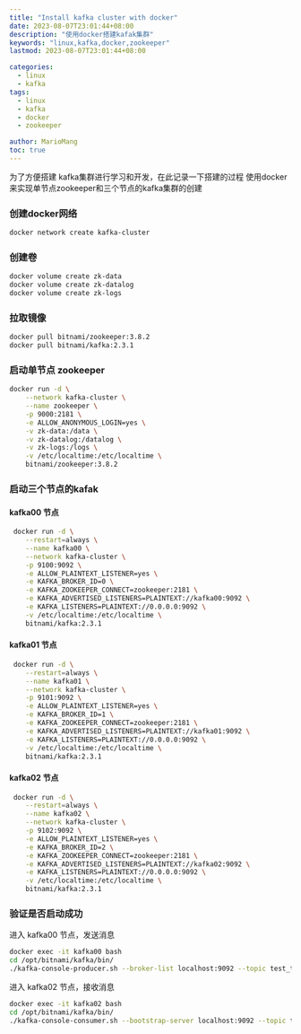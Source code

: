 ```yaml
---
title: "Install kafka cluster with docker"
date: 2023-08-07T23:01:44+08:00
description: "使用docker搭建kafak集群"
keywords: "linux,kafka,docker,zookeeper"
lastmod: 2023-08-07T23:01:44+08:00

categories:
  - linux
  - kafka
tags:
  - linux
  - kafka
  - docker
  - zookeeper

author: MarioMang
toc: true
---
```


为了方便搭建 kafka集群进行学习和开发，在此记录一下搭建的过程
使用docker来实现单节点zookeeper和三个节点的kafka集群的创建

### 创建docker网络

``` bash
docker network create kafka-cluster
```

### 创建卷

``` bash
docker volume create zk-data
docker volume create zk-datalog
docker volume create zk-logs
```

### 拉取镜像

``` bash
docker pull bitnami/zookeeper:3.8.2
docker pull bitnami/kafka:2.3.1
```

### 启动单节点 zookeeper

``` bash
docker run -d \
    --network kafka-cluster \
    --name zookeeper \
    -p 9000:2181 \
    -e ALLOW_ANONYMOUS_LOGIN=yes \
    -v zk-data:/data \
    -v zk-datalog:/datalog \
    -v zk-logs:/logs \
    -v /etc/localtime:/etc/localtime \
    bitnami/zookeeper:3.8.2
```

### 启动三个节点的kafak

#### kafka00 节点

``` bash
 docker run -d \
    --restart=always \
    --name kafka00 \
    --network kafka-cluster \
    -p 9100:9092 \
    -e ALLOW_PLAINTEXT_LISTENER=yes \
    -e KAFKA_BROKER_ID=0 \
    -e KAFKA_ZOOKEEPER_CONNECT=zookeeper:2181 \
    -e KAFKA_ADVERTISED_LISTENERS=PLAINTEXT://kafka00:9092 \
    -e KAFKA_LISTENERS=PLAINTEXT://0.0.0.0:9092 \
    -v /etc/localtime:/etc/localtime \
    bitnami/kafka:2.3.1
```

#### kafka01 节点

``` bash
 docker run -d \
    --restart=always \
    --name kafka01 \
    --network kafka-cluster \
    -p 9101:9092 \
    -e ALLOW_PLAINTEXT_LISTENER=yes \
    -e KAFKA_BROKER_ID=1 \
    -e KAFKA_ZOOKEEPER_CONNECT=zookeeper:2181 \
    -e KAFKA_ADVERTISED_LISTENERS=PLAINTEXT://kafka01:9092 \
    -e KAFKA_LISTENERS=PLAINTEXT://0.0.0.0:9092 \
    -v /etc/localtime:/etc/localtime \
    bitnami/kafka:2.3.1
```

#### kafka02 节点

``` bash
 docker run -d \
    --restart=always \
    --name kafka02 \
    --network kafka-cluster \
    -p 9102:9092 \
    -e ALLOW_PLAINTEXT_LISTENER=yes \
    -e KAFKA_BROKER_ID=2 \
    -e KAFKA_ZOOKEEPER_CONNECT=zookeeper:2181 \
    -e KAFKA_ADVERTISED_LISTENERS=PLAINTEXT://kafka02:9092 \
    -e KAFKA_LISTENERS=PLAINTEXT://0.0.0.0:9092 \
    -v /etc/localtime:/etc/localtime \
    bitnami/kafka:2.3.1
```

### 验证是否启动成功

进入 kafka00 节点，发送消息

``` bash
docker exec -it kafka00 bash
cd /opt/bitnami/kafka/bin/
./kafka-console-producer.sh --broker-list localhost:9092 --topic test_topic
```

进入 kafka02 节点，接收消息

``` bash
docker exec -it kafka02 bash
cd /opt/bitnami/kafka/bin/
./kafka-console-consumer.sh --bootstrap-server localhost:9092 --topic test_topic --from-beginning
```
